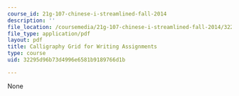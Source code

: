 ```yaml
---
course_id: 21g-107-chinese-i-streamlined-fall-2014
description: ''
file_location: /coursemedia/21g-107-chinese-i-streamlined-fall-2014/32295d96b73d4996e6581b9189766d1b_MIT21G_107F14_Calli.pdf
file_type: application/pdf
layout: pdf
title: Calligraphy Grid for Writing Assignments
type: course
uid: 32295d96b73d4996e6581b9189766d1b

---
```

None